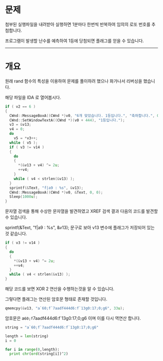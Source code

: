 # 문제  
첨부된 실행파일을 내려받아 실행하면
1분마다 한번씩 반복하여 임의의 로또 번호를 추첨합니다.

프로그램이 발생할 난수를 예측하여 1등에 당첨되면 플래그를
얻을 수 있습니다.

---
# 개요

원래 rand 함수의 특성을 이용하여 문제를 풀이하려 했으나 화가나서 리버싱을 했습니다.

해당 파일을 IDA 로 열어봅시다.

```c
if ( v2 == 6 )
{
  CWnd::MessageBoxA((CWnd *)v0, "6개 맞았습니다. 1등입니다.", "축하합니다.", 0);
  CWnd::SetWindowTextA((CWnd *)(v0 + 444), "1등입니다.");
  v3 = &v13;
  v4 = 0;
  do
    v5 = *v3++;
  while ( v5 );
  if ( v3 != v14 )
  {
    do
    {
      *(&v13 + v4) ^= 2u;
      ++v4;
    }
    while ( v4 < strlen(&v13) );
  }
  sprintf(&Text, "f|a9 : %s", &v13);
  CWnd::MessageBoxA((CWnd *)v0, &Text, 0, 0);
  Sleep(1000u);
}
```
문자열 검색을 통해 수상한 문자열을 발견하였고 XREF 검색 결과 다음의 코드를 발견할 수 있습니다.

sprintf(&Text, "f|a9 : %s", &v13); 문구로 보아 v13 변수에 플래그가 저장되어 있는 것 같습니다.

```c
if ( v3 != v14 )
{
  do
  {
    *(&v13 + v4) ^= 2u;
    ++v4;
  }
  while ( v4 < strlen(&v13) );
}
```
해당 코드를 보면 XOR 2 연산을 수행하는것을 알 수 있습니다.

그렇다면 플래그는 연산된 암호문 형태로 존재할 것입니다.

```c
qmemcpy(&v13, "a`60;f`7aadf444d6:f`13g0:17;0;g6", 33u);
```
암호문은 a`60;f`7aadf444d6:f`13g0:17;0;g6 이며 이를 다시 역연산 합니다.

```python
string = "a`60;f`7aadf444d6:f`13g0:17;0;g6"

length = len(string)
i = 0

for i in range(0,length):
  print chr(ord(string[i])^2)
```
